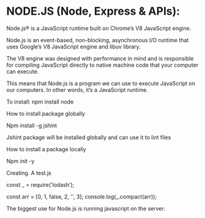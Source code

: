 # NODE.JS (Node, Express & APIs): 

Node.js® is a JavaScript runtime built on Chrome’s V8 JavaScript engine.

Node.js is an event-based, non-blocking, asynchronous I/O runtime that uses Google’s V8 JavaScript engine and libuv library.

The V8 engine was designed with performance in mind and is responsible for compiling JavaScript directly to native machine code that your computer can execute.

This means that Node.js is a program we can use to execute JavaScript on our computers. In other words, it’s a JavaScript runtime.


To install: npm install node


How to install package globally 

Npm install -g jshint

Jshint package will be installed globally and can use it to lint files


How to install a package locally 

Npm init -y



Creating. A test.js

const _ = require('lodash');

const arr = [0, 1, false, 2, '', 3];
console.log(_.compact(arr));


The biggest use for Node.js is running javascript on the server.

